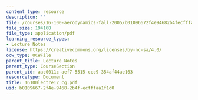 ```yaml
---
content_type: resource
description: ''
file: /courses/16-100-aerodynamics-fall-2005/b01096672f4e94682b4fecfffaa1f1d0_16100lectre12_cg.pdf
file_size: 194168
file_type: application/pdf
learning_resource_types:
- Lecture Notes
license: https://creativecommons.org/licenses/by-nc-sa/4.0/
ocw_type: OCWFile
parent_title: Lecture Notes
parent_type: CourseSection
parent_uid: aac0011c-aef7-5515-ccc9-354af44ae163
resourcetype: Document
title: 16100lectre12_cg.pdf
uid: b0109667-2f4e-9468-2b4f-ecfffaa1f1d0
---
```

